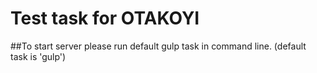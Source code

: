 # Test task for OTAKOYI
##To start server please run default gulp task in command line. (default task is 'gulp')